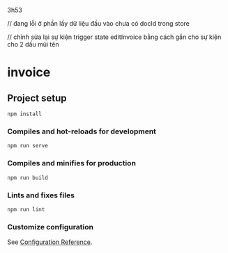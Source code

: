 3h53

// đang lỗi ở phần lấy dữ liệu đầu vào chưa có docId trong store

// chỉnh sửa lại sự kiện trigger state editInvoice bằng cách gắn cho sự kiện cho 2 dấu mũi tên
# invoice

## Project setup
```
npm install
```

### Compiles and hot-reloads for development
```
npm run serve
```

### Compiles and minifies for production
```
npm run build
```

### Lints and fixes files
```
npm run lint
```

### Customize configuration
See [Configuration Reference](https://cli.vuejs.org/config/).
